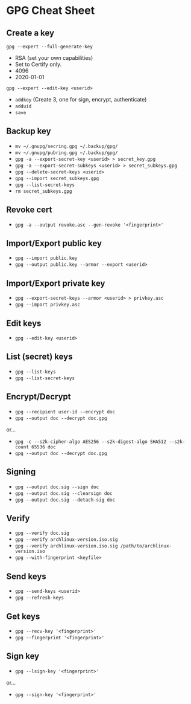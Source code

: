 # GPG Cheat Sheet

## Create a key
`gpg --expert --full-generate-key`
* RSA (set your own capabilities)
* Set to Certify only.
* 4096
* 2020-01-01

`gpg --expert --edit-key <userid>`
* `addkey` (Create 3, one for sign, encrypt, authenticate)
* `adduid`
* `save`

## Backup key
* `mv ~/.gnupg/secring.gpg ~/.backup/gpg/`
* `mv ~/.gnupg/pubring.gpg ~/.backup/gpg/`
* `gpg -a --export-secret-key <userid> > secret_key.gpg`
* `gpg -a --export-secret-subkeys <userid> > secret_subkeys.gpg`
* `gpg --delete-secret-keys <userid>`
* `gpg --import secret_subkeys.gpg`
* `gpg --list-secret-keys`
* `rm secret_subkeys.gpg`

## Revoke cert
* `gpg -a --output revoke.asc --gen-revoke '<fingerprint>'`

## Import/Export public key
* `gpg --import public.key`
* `gpg --output public.key --armor --export <userid>`

## Import/Export private key
* `gpg --export-secret-keys --armor <userid> > privkey.asc`
* `gpg --import privkey.asc`

## Edit keys
* `gpg --edit-key <userid>`

## List (secret) keys
* `gpg --list-keys`
* `gpg --list-secret-keys`

## Encrypt/Decrypt
* `gpg --recipient user-id --encrypt doc`
* `gpg --output doc --decrypt doc.gpg`

or...

* `gpg -c --s2k-cipher-algo AES256 --s2k-digest-algo SHA512 --s2k-count 65536 doc`
* `gpg --output doc --decrypt doc.gpg`

## Signing
* `gpg --output doc.sig --sign doc`
* `gpg --output doc.sig --clearsign doc`
* `gpg --output doc.sig --detach-sig doc`

## Verify
* `gpg --verify doc.sig`
* `gpg --verify archlinux-version.iso.sig`
* `gpg --verify archlinux-version.iso.sig /path/to/archlinux-version.iso`
* `gpg --with-fingerprint <keyfile>`

## Send keys
* `gpg --send-keys <userid>`
* `gpg --refresh-keys`

## Get keys
* `gpg --recv-key '<fingerprint>'`
* `gpg --fingerprint '<fingerprint>'`

## Sign key
* `gpg --lsign-key '<fingerprint>'`

or...

* `gpg --sign-key '<fingerprint>'`